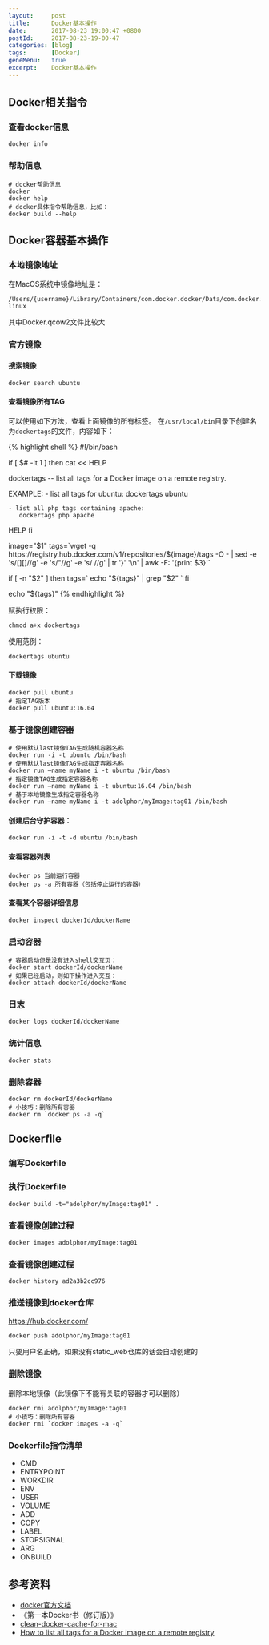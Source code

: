 ```yaml
---
layout:     post
title:      Docker基本操作
date:       2017-08-23 19:00:47 +0800
postId:     2017-08-23-19-00-47
categories: [blog]
tags:       [Docker]
geneMenu:   true
excerpt:    Docker基本操作
---
```


## Docker相关指令

### 查看docker信息

```
docker info
```

###  帮助信息
```
# docker帮助信息
docker
docker help
# docker具体指令帮助信息，比如：
docker build --help
```

## Docker容器基本操作

### 本地镜像地址
在MacOS系统中镜像地址是：
```
/Users/{username}/Library/Containers/com.docker.docker/Data/com.docker.driver.amd64-linux
```
其中Docker.qcow2文件比较大

### 官方镜像

#### 搜索镜像
```
docker search ubuntu
```
#### 查看镜像所有TAG

可以使用如下方法，查看上面镜像的所有标签。
在`/usr/local/bin`目录下创建名为`dockertags`的文件，内容如下：

{% highlight shell %}
#!/bin/bash

if [ $# -lt 1 ]
then
cat << HELP

dockertags  --  list all tags for a Docker image on a remote registry.

EXAMPLE: 
    - list all tags for ubuntu:
       dockertags ubuntu

    - list all php tags containing apache:
       dockertags php apache

HELP
fi

image="$1"
tags=`wget -q https://registry.hub.docker.com/v1/repositories/${image}/tags -O -  | sed -e 's/[][]//g' -e 's/"//g' -e 's/ //g' | tr '}' '\n'  | awk -F: '{print $3}'`

if [ -n "$2" ]
then
    tags=` echo "${tags}" | grep "$2" `
fi

echo "${tags}"
{% endhighlight %}

赋执行权限：

```
chmod a+x dockertags
```

使用范例：
```
dockertags ubuntu
```

#### 下载镜像
```
docker pull ubuntu
# 指定TAG版本
docker pull ubuntu:16.04
```
### 基于镜像创建容器

```
# 使用默认last镜像TAG生成随机容器名称
docker run -i -t ubuntu /bin/bash 
# 使用默认last镜像TAG生成指定容器名称
docker run —name myName i -t ubuntu /bin/bash 
# 指定镜像TAG生成指定容器名称
docker run —name myName i -t ubuntu:16.04 /bin/bash 
# 基于本地镜像生成指定容器名称
docker run —name myName i -t adolphor/myImage:tag01 /bin/bash 
```

#### 创建后台守护容器：
```
docker run -i -t -d ubuntu /bin/bash
```

#### 查看容器列表
```
docker ps 当前运行容器
docker ps -a 所有容器（包括停止运行的容器）
```

#### 查看某个容器详细信息
```
docker inspect dockerId/dockerName
```

### 启动容器

```
# 容器启动但是没有进入shell交互页：
docker start dockerId/dockerName
# 如果已经启动，则如下操作进入交互：
docker attach dockerId/dockerName
```

### 日志
```
docker logs dockerId/dockerName
```

### 统计信息
```
docker stats
```

### 删除容器
```
docker rm dockerId/dockerName
# 小技巧：删除所有容器
docker rm `docker ps -a -q`
```

## Dockerfile
### 编写Dockerfile
### 执行Dockerfile
```
docker build -t="adolphor/myImage:tag01" .
```
### 查看镜像创建过程
```
docker images adolphor/myImage:tag01
```
### 查看镜像创建过程
```
docker history ad2a3b2cc976
```

### 推送镜像到docker仓库
https://hub.docker.com/
```
docker push adolphor/myImage:tag01
```
只要用户名正确，如果没有static_web仓库的话会自动创建的

### 删除镜像
删除本地镜像（此镜像下不能有关联的容器才可以删除）
```
docker rmi adolphor/myImage:tag01
# 小技巧：删除所有容器
docker rmi `docker images -a -q`
```

### Dockerfile指令清单

* CMD
* ENTRYPOINT
* WORKDIR
* ENV
* USER
* VOLUME
* ADD
* COPY
* LABEL
* STOPSIGNAL
* ARG
* ONBUILD


## 参考资料

* [docker官方文档](https://docs.docker.com/reference/)
* 《第一本Docker书（修订版）》
* [clean-docker-cache-for-mac](https://blog.mrtrustor.net/post/clean-docker-for-mac/)
* [How to list all tags for a Docker image on a remote registry](https://stackoverflow.com/questions/28320134/how-to-list-all-tags-for-a-docker-image-on-a-remote-registry)
